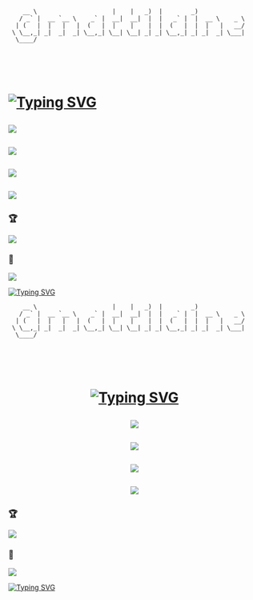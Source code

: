 ```
    __ \                     |    |   _)  |        _)
   / _` |  __ `__ \    _` |  __|  __|  |  |   _` |  |  __ \    _ \
  | (   |  |   |   |  (   |  |    |    |  |  (   |  |  |   |   __/
 \ \__,_| _|  _|  _| \__,_| \__| \__| _| _| \__,_| _| _|  _| \___|
  \____/

```

<h1 align="left">

<br/>

[![Typing SVG](<https://readme-typing-svg.herokuapp.com?font=Fira+Code&duration=5000&pause=500&repeat=false&random=false&width=435&lines=Hi, 👋 I'm @mattilaine; This is my personal GitHub profile; Great to have you here 😊>)](https://git.io/typing-svg)

![](https://github-readme-stats.vercel.app/api?username=mattilaine&theme=tokyonight&hide_border=true&include_all_commits=false&count_private=true)<br/>

![](https://github-readme-streak-stats.herokuapp.com/?user=mattilaine&theme=tokyonight&hide_border=true)<br/>

![](https://github-readme-stats.vercel.app/api/top-langs/?username=mattilaine&theme=tokyonight&hide_border=true&include_all_commits=true&count_private=true&layout=compact)

![](https://github-contributor-stats.vercel.app/api?username=mattilaine&limit=5&theme=tokyonight&combine_all_yearly_contributions=true)

### 🏆

![](https://github-profile-trophy.vercel.app/?username=mattilaine&theme=tokyonight&no-frame=true&no-bg=true&margin-w=4)

</h1>

### 👀

[![](https://visitcount.itsvg.in/api?id=mattilaine&icon=0&color=1)](https://visitcount.itsvg.in)

[![Typing SVG](<https://readme-typing-svg.herokuapp.com?font=Fira+Code&duration=5000&pause=500&random=false&width=535&lines=Espresso☕️+-%3E+Code💻+-%3E+Party🎉+(repeat)>)](https://git.io/typing-svg)

```
    __ \                     |    |   _)  |        _)
   / _` |  __ `__ \    _` |  __|  __|  |  |   _` |  |  __ \    _ \
  | (   |  |   |   |  (   |  |    |    |  |  (   |  |  |   |   __/
 \ \__,_| _|  _|  _| \__,_| \__| \__| _| _| \__,_| _| _|  _| \___|
  \____/

```

<h1 align="center">

<br/>

[![Typing SVG](<https://readme-typing-svg.herokuapp.com?font=Fira+Code&duration=3000&pause=500&repeat=false&random=false&width=435&lines=Hi! 👋 I'm @mattilaine; This is my personal GitHub profile; Great to have you in here! :)>)](https://git.io/typing-svg)

![](https://github-readme-stats.vercel.app/api?username=mattilaine&theme=tokyonight&hide_border=true&include_all_commits=false&count_private=true)<br/>

![](https://github-readme-streak-stats.herokuapp.com/?user=mattilaine&theme=tokyonight&hide_border=true)<br/>

![](https://github-readme-stats.vercel.app/api/top-langs/?username=mattilaine&theme=tokyonight&hide_border=true&include_all_commits=true&count_private=true&layout=compact)

![](https://github-contributor-stats.vercel.app/api?username=mattilaine&limit=5&theme=tokyonight&combine_all_yearly_contributions=true)

### 🏆

![](https://github-profile-trophy.vercel.app/?username=mattilaine&theme=tokyonight&no-frame=true&no-bg=true&margin-w=4)

</h1>

### 👀

[![](https://visitcount.itsvg.in/api?id=mattilaine&icon=0&color=1)](https://visitcount.itsvg.in)

[![Typing SVG](https://readme-typing-svg.herokuapp.com?font=Fira+Code&duration=5000&pause=500&random=false&width=535&lines=Espresso☕️+-%3E+Code💻+-%3E+...repeat🔁)](https://git.io/typing-svg)

<!--
- 🔭 I’m currently working on ...
- 🌱 I’m currently learning ...
- 👯 I’m looking to collaborate on ...
- 🤔 I’m looking for help with ...
- 💬 Ask me about ...
- 📫 How to reach me: ...
- 😄 Pronouns: ...
- ⚡ Fun fact: ...
-->
